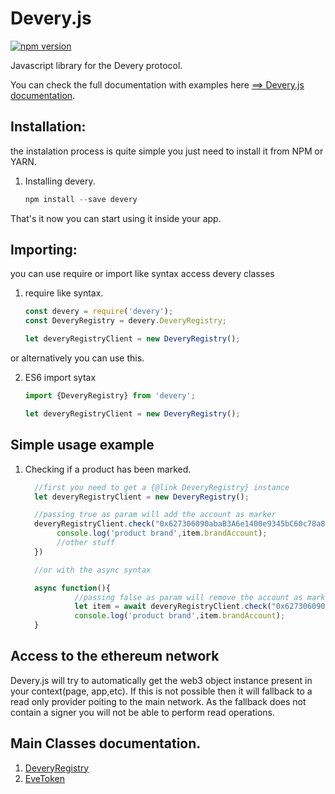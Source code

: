 # Devery.js
[![npm version](https://badge.fury.io/js/%40devery%2Fdevery.svg)](https://badge.fury.io/js/%40devery%2Fdevery)

Javascript library for the Devery protocol.


You can check the full documentation with examples here [==> Devery.js documentation](https://devery.github.io/deveryjs/).

## Installation:

the instalation process is quite simple you just need to install it from NPM or YARN.

1. Installing devery.
    ```javascript
    npm install --save devery
    ```


That's it now you can start using it inside your app.


## Importing:

you can use require or import like syntax access devery classes

1. require like syntax.
    ```javascript
    const devery = require('devery');
    const DeveryRegistry = devery.DeveryRegistry;

    let deveryRegistryClient = new DeveryRegistry();
    ```
or alternatively you can use this.

2. ES6 import sytax
    ```javascript
    import {DeveryRegistry} from 'devery';

    let deveryRegistryClient = new DeveryRegistry();
    ```

## Simple usage example

1. Checking if a product has been marked.

    ```javascript
      //first you need to get a {@link DeveryRegistry} instance
      let deveryRegistryClient = new DeveryRegistry();

      //passing true as param will add the account as marker
      deveryRegistryClient.check("0x627306090abaB3A6e1400e9345bC60c78a8BEf57").then(item => {
           console.log('product brand',item.brandAccount);
           //other stuff
      })

      //or with the async syntax

      async function(){
               //passing false as param will remove the account as marker
               let item = await deveryRegistryClient.check("0x627306090abaB3A6e1400e9345bC60c78a8BEf57")
               console.log('product brand',item.brandAccount);
      }
     ```

## Access to the ethereum network

Devery.js will try to automatically get the web3 object instance present in your context(page, app,etc). If this is
not possible then it will fallback to a read only provider poiting to the main network. As the fallback does not contain
a signer you will not be able to perform read operations.

## Main Classes documentation.

1. [DeveryRegistry](https://devery.github.io/deveryjs/DeveryRegistry.html)
2. [EveToken](https://devery.github.io/deveryjs/EveToken.html)
